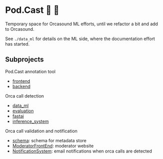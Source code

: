 # Pod.Cast 🎱 🐋

Temporary space for Orcasound ML efforts, until we refactor a bit and add to Orcasound. 

See `./data_ml` for details on the ML side, where the documentation effort has started. 

## Subprojects

Pod.Cast annotation tool

- [frontend](frontend)
- [backend](backend)

Orca call detection

- [data_ml](data_ml) 
- [evaluation](evaluation)
- [fastai](fastai)
- [inference_system](inference_system)

Orca call validation and notification

- [schema](schema): schema for metadata store
- [ModeratorFrontEnd](ModeratorFrontEnd): moderator website
- [NotificationSystem](NotificationSystem): email notifications when orca calls are detected